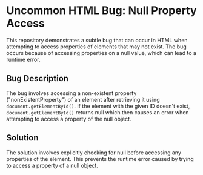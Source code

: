 # Uncommon HTML Bug: Null Property Access

This repository demonstrates a subtle bug that can occur in HTML when attempting to access properties of elements that may not exist.  The bug occurs because of accessing properties on a null value, which can lead to a runtime error.

## Bug Description
The bug involves accessing a non-existent property ("nonExistentProperty") of an element after retrieving it using `document.getElementById()`. If the element with the given ID doesn't exist,  `document.getElementById()` returns null which then causes an error when attempting to access a property of the null object.

## Solution
The solution involves explicitly checking for null before accessing any properties of the element.  This prevents the runtime error caused by trying to access a property of a null object.